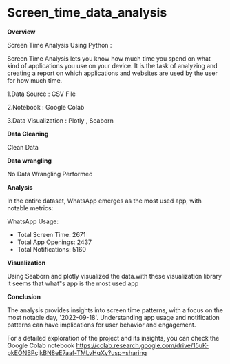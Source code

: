 # Screen_time_data_analysis

**Overview**

Screen Time Analysis Using Python :


Screen Time Analysis lets you know how much time you spend on what kind of applications you use on your device. It is the task of analyzing and creating a report on which applications and websites are used by the user for how much time.

1.Data Source : CSV File

2.Notebook : Google Colab

3.Data Visualization : Plotly , Seaborn




**Data Cleaning**

Clean Data



**Data wrangling**

No Data Wrangling Performed



**Analysis**

In the entire dataset, WhatsApp emerges as the most used app, with notable metrics:

 WhatsApp Usage:
  - Total Screen Time: 2671
  - Total App Openings: 2437
  - Total Notifications: 5160



**Visualization**

Using Seaborn and plotly visualized the data.with these visualization library it seems that what"s app is the most used app


**Conclusion**

The analysis provides insights into screen time patterns, with a focus on the most notable day, '2022-09-18'. Understanding app usage and notification patterns can have implications for user behavior and engagement.

For a detailed exploration of the project and its insights, you can check the Google Colab notebook 
https://colab.research.google.com/drive/15uK-pkEONBPcjkBN8eE7aaf-TMLvHqXy?usp=sharing

